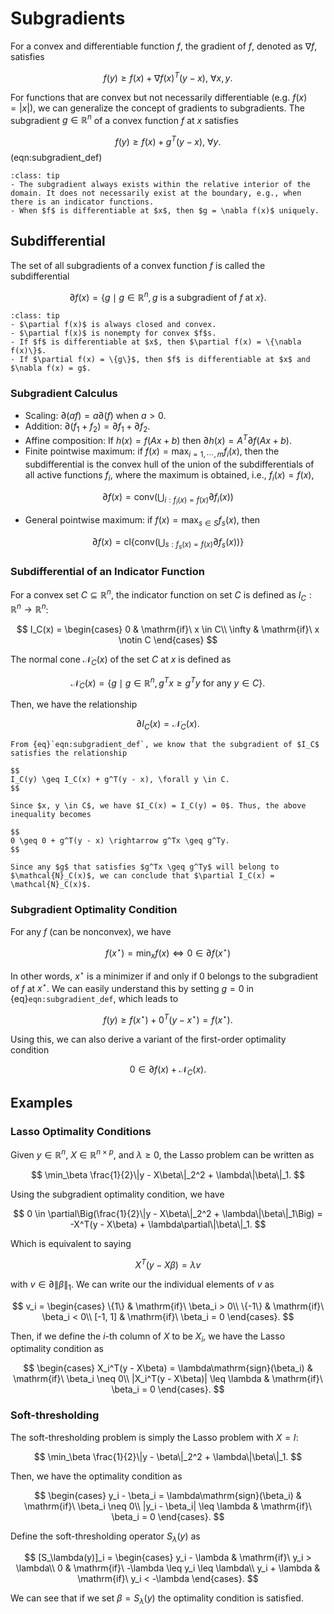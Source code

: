 # Subgradients

For a convex and differentiable function $f$, the gradient of $f$, denoted as $\nabla f$, satisfies

$$
f(y) \geq f(x) + \nabla f(x)^T(y - x),\ \forall x, y.
$$

For functions that are convex but not necessarily differentiable (e.g. $f(x) = |x|$), we can generalize the concept of gradients to subgradients. The subgradient $g\in\mathbb{R}^n$ of a convex function $f$ at $x$ satisfies

$$
f(y) \geq f(x) + g^T(y - x),\ \forall y.
$$(eqn:subgradient_def)


```{admonition} Subgradients Properties
:class: tip
- The subgradient always exists within the relative interior of the domain. It does not necessarily exist at the boundary, e.g., when there is an indicator functions.
- When $f$ is differentiable at $x$, then $g = \nabla f(x)$ uniquely.
```

## Subdifferential

The set of all subgradients of a convex function $f$ is called the subdifferential

$$
\partial f(x) = \{g \mid g\in\mathbb{R}^n, g\ \text{is a subgradient of}\ f\ \text{at}\ x\}.
$$

```{admonition} Subdifferential Properties
:class: tip
- $\partial f(x)$ is always closed and convex.
- $\partial f(x)$ is nonempty for convex $f$s.
- If $f$ is differentiable at $x$, then $\partial f(x) = \{\nabla f(x)\}$.
- If $\partial f(x) = \{g\}$, then $f$ is differentiable at $x$ and $\nabla f(x) = g$.
```

### Subgradient Calculus

- Scaling: $\partial(af) = a\partial(f)$ when $a > 0$.
- Addition: $\partial(f_1 + f_2) = \partial f_1 + \partial f_2$.
- Affine composition: If $h(x) = f(Ax + b)$ then $\partial h(x) = A^T\partial f(Ax + b)$.
- Finite pointwise maximum: if $f(x) = \max_{i = 1, \cdots, m}f_i(x)$, then the subdifferential is the convex hull of the union of the subdifferentials of all active functions $f_i$, where the maximum is obtained, i.e., $f_i(x) = f(x)$, 

$$\partial f(x) = \mathrm{conv}\Big(\bigcup_{i: f_i(x) = f(x)}\partial f_i(x)\Big)$$

- General pointwise maximum: if $f(x) = \max_{s \in S}f_s(x)$, then

$$\partial f(x) = \mathrm{cl}\Big\{\mathrm{conv}\Big(\bigcup_{s: f_s(x) = f(x)}\partial f_s(x)\Big)\Big\}$$


### Subdifferential of an Indicator Function

For a convex set $C \subseteq \mathbb{R}^n$, the indicator function on set $C$ is defined as $I_C: \mathbb{R}^n \rightarrow \mathbb{R}^n$:

$$
I_C(x) = \begin{cases}
    0 & \mathrm{if}\ x \in C\\
    \infty & \mathrm{if}\ x \notin C
\end{cases}
$$

The normal cone $\mathcal{N}_C(x)$ of the set $C$ at $x$ is defined as

$$
\mathcal{N}_C(x) = \{g \mid g\in\mathbb{R}^n, g^Tx \geq g^Ty\ \text{for any}\ y \in C\}.
$$

Then, we have the relationship

$$
\partial I_C(x) = \mathcal{N}_C(x).
$$

```{dropdown} Proof
From {eq}`eqn:subgradient_def`, we know that the subgradient of $I_C$ satisfies the relationship

$$
I_C(y) \geq I_C(x) + g^T(y - x), \forall y \in C.
$$

Since $x, y \in C$, we have $I_C(x) = I_C(y) = 0$. Thus, the above inequality becomes

$$
0 \geq 0 + g^T(y - x) \rightarrow g^Tx \geq g^Ty.
$$

Since any $g$ that satisfies $g^Tx \geq g^Ty$ will belong to $\mathcal{N}_C(x)$, we can conclude that $\partial I_C(x) = \mathcal{N}_C(x)$.
```

### Subgradient Optimality Condition

For any $f$ (can be nonconvex), we have 

$$
f(x^\star) = \min_x f(x) \iff 0 \in \partial f(x^\star)
$$

In other words, $x^\star$ is a minimizer if and only if $0$ belongs to the subgradient of $f$ at $x^\star$. We can easily understand this by setting $g = 0$ in {eq}`eqn:subgradient_def`, which leads to

$$
f(y) \geq f(x^\star) + 0^T(y - x^\star) = f(x^\star).
$$

Using this, we can also derive a variant of the first-order optimality condition

$$
0 \in \partial f(x) + \mathcal{N}_C(x).
$$

## Examples

### Lasso Optimality Conditions

Given $y \in \mathbb{R}^n$, $X \in \mathbb{R}^{n \times p}$, and $\lambda \geq 0$, the Lasso problem can be written as

$$
\min_\beta \frac{1}{2}\|y - X\beta\|_2^2 + \lambda\|\beta\|_1.
$$

Using the subgradient optimality condition, we have

$$
0 \in \partial\Big(\frac{1}{2}\|y - X\beta\|_2^2 + \lambda\|\beta\|_1\Big) = -X^T(y - X\beta) + \lambda\partial\|\beta\|_1.
$$

Which is equivalent to saying 

$$
X^T(y - X\beta) = \lambda v
$$

with $v \in \partial\|\beta\|_1$. We can write our the individual elements of $v$ as

$$
v_i = \begin{cases}
    \{1\} & \mathrm{if}\ \beta_i > 0\\
    \{-1\} & \mathrm{if}\ \beta_i < 0\\
    [-1, 1] & \mathrm{if}\ \beta_i = 0
\end{cases}.
$$

Then, if we define the $i$-th column of $X$ to be $X_i$, we have the Lasso optimality condition as

$$
\begin{cases}
    X_i^T(y - X\beta) = \lambda\mathrm{sign}(\beta_i) & \mathrm{if}\ \beta_i \neq 0\\
    |X_i^T(y - X\beta)| \leq \lambda & \mathrm{if}\ \beta_i = 0
\end{cases}.
$$

### Soft-thresholding

The soft-thresholding problem is simply the Lasso problem with $X = I$:

$$
\min_\beta \frac{1}{2}\|y - \beta\|_2^2 + \lambda\|\beta\|_1.
$$

Then, we have the optimality condition as

$$
\begin{cases}
   y_i - \beta_i = \lambda\mathrm{sign}(\beta_i) & \mathrm{if}\ \beta_i \neq 0\\
   |y_i - \beta_i| \leq \lambda & \mathrm{if}\ \beta_i = 0
\end{cases}.
$$

Define the soft-thresholding operator $S_\lambda(y)$ as

$$
[S_\lambda(y)]_i = \begin{cases}
    y_i - \lambda & \mathrm{if}\ y_i > \lambda\\
    0 & \mathrm{if}\ -\lambda \leq y_i \leq \lambda\\
    y_i + \lambda & \mathrm{if}\ y_i < -\lambda
\end{cases}.
$$

We can see that if we set $\beta = S_\lambda(y)$ the optimality condition is satisfied.